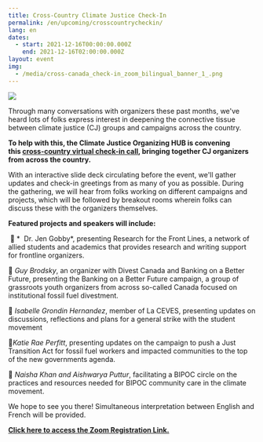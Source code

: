 ```yaml
---
title: Cross-Country Climate Justice Check-In
permalink: /en/upcoming/crosscountrycheckin/
lang: en
dates:
  - start: 2021-12-16T00:00:00.000Z
    end: 2021-12-16T02:00:00.000Z
layout: event
img:
  - /media/cross-canada_check-in_zoom_bilingual_banner_1_.png
---
```

![](/media/cross-canada_check-in_zoom_bilingual_banner_1_.png)

<!--StartFragment-->

Through many conversations with organizers these past months, we've heard lots of folks express interest in deepening the connective tissue between climate justice (CJ) groups and campaigns across the country.

**To help with this, the Climate Justice Organizing HUB is convening this [cross-country virtual check-in call](https://us02web.zoom.us/meeting/register/tZcsdeytpzgrEtGooyJUUUx2vc_Y2NqWX3Wr?fbclid=IwAR0SIRHbnB16tIbodhiReRyMzFatnurIKT1NaZA7brhCzuxqBWNTTXQaIX8), bringing together CJ organizers from across the country.** 

With an interactive slide deck circulating before the event, we'll gather updates and check-in greetings from as many of you as possible. During the gathering, we will hear from folks working on different campaigns and projects, which will be followed by breakout rooms wherein folks can discuss these with the organizers themselves.

**Featured projects and speakers will include:**

 🌿 *  Dr. Jen Gobby*, presenting Research for the Front Lines, a network of allied students and academics that provides research and writing support for frontline organizers.

🌼 *Guy Brodsky*, an organizer with Divest Canada and Banking on a Better Future, presenting the Banking on a Better Future campaign, a group of grassroots youth organizers from across so-called Canada focused on institutional fossil fuel divestment.

🌲 *Isabelle Grondin Hernandez*, member of La CEVES, presenting updates on discussions, reflections and plans for a general strike with the student movement 

🌱*Katie Rae Perfitt*, presenting updates on the campaign to push a Just Transition Act for fossil fuel workers and impacted communities to the top of the new governments agenda.

🌺 *Naisha Khan and Aishwarya Puttur*, facilitating a BIPOC circle on the practices and resources needed for BIPOC community care in the climate movement.



We hope to see you there! Simultaneous interpretation between English and French will be provided. 

**[Click here to access the Zoom Registration Link.](https://us02web.zoom.us/meeting/register/tZcsdeytpzgrEtGooyJUUUx2vc_Y2NqWX3Wr?fbclid=IwAR0SIRHbnB16tIbodhiReRyMzFatnurIKT1NaZA7brhCzuxqBWNTTXQaIX8)**

[](https://us02web.zoom.us/meeting/register/tZcsdeytpzgrEtGooyJUUUx2vc_Y2NqWX3Wr?fbclid=IwAR0SIRHbnB16tIbodhiReRyMzFatnurIKT1NaZA7brhCzuxqBWNTTXQaIX8)<!--EndFragment-->